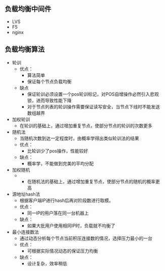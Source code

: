 ## 负载均衡中间件
* LVS
* F5
* nginx


## 负载均衡算法
* 轮训
  * 优点：
    * 算法简单
    * 保证每个节点负载均衡
  * 缺点
    * 保证轮训必须设置一个pos轮训标记，对POS自增操作必然引入悲观锁，进而导致性能下降
    * 对于节点列表的轮训操作需要保证读写安全，当节点下线时不能发送数组越界
* 加权轮训
  * 在轮训的基础上，通过增加重复节点，使部分节点的轮训的次数更多
* 随机法
  * 当随机次数到达一定程度时，由概率学得出类似轮训法的结果
  * 优点：
    * 比轮训少了pos操作，性能较好
  * 缺点：
    * 概率学，不能做到完美的平均分配
* 加权随机
  * * 在随机法的基础上，通过增加重复节点，使部分节点的随机的概率更高
* 源地址hash法
  * 根据客户端IP进行hash后再对阶段数进行取模。
  * 优点：
    * 同一IP的用户落在同一台机器上
  * 缺点：
    * 如果大批用户使用相同IP时，负载就不均衡了
* 最小连接数法
  * 通过动态分析每个节点当前积压连接数的情况，选择压力最小的一台
  * 优点：
    * 可根据实际情况动态的保证压力均衡
  * 缺点：
    * 设计复杂，效率稍低
